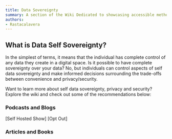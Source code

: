 ```yaml
---
title: Data Sovereignty
summary: A section of the Wiki Dedicated to showcasing accessible methods of obtaining data sovereignty for individuals.
authors:
- Rastacalavera
---
```

## What is Data Self Sovereignty?
In the simplest of terms, it means that the individual has complete control of any data they create in a digital space. Is it possible to have complete sovereignty over your data? No, but individuals can control aspects of self data sovereignty and make informed decisions surrounding the trade-offs between convenience and privacy/security.


Want to learn more about self data sovereignty, privacy and security? Explore the wiki and check out some of the recommendations below:

### Podcasts and Blogs
[Self Hosted Show]
[Opt Out]


### Articles and Books
